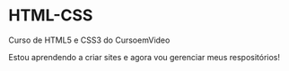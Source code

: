 # HTML-CSS
Curso de HTML5 e CSS3 do CursoemVideo

Estou aprendendo a criar sites e agora vou gerenciar meus respositórios!
